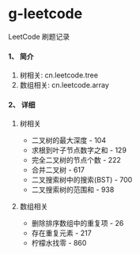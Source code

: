 # g-leetcode
LeetCode 刷题记录

#### 1、 简介
1. 树相关: cn.leetcode.tree
2. 数组相关: cn.leetcode.array

#### 2、 详细
1. 树相关
    - 二叉树的最大深度 - 104
    - 求根到叶子节点数字之和 - 129
    - 完全二叉树的节点个数 - 222
    - 合并二叉树 - 617
    - 二叉搜索树中的搜索(BST) - 700
    - 二叉搜索树的范围和 - 938

2. 数组相关
    - 删除排序数组中的重复项 - 26
    - 存在重复元素 - 217
    - 柠檬水找零 - 860
    